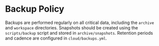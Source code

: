 # Backup Policy

Backups are performed regularly on all critical data, including the `archive`
and `workspace` directories.  Snapshots should be created using the
`scripts/backup` script and stored in `archive/snapshots`.  Retention
periods and cadence are configured in `cloud/backups.yml`.
